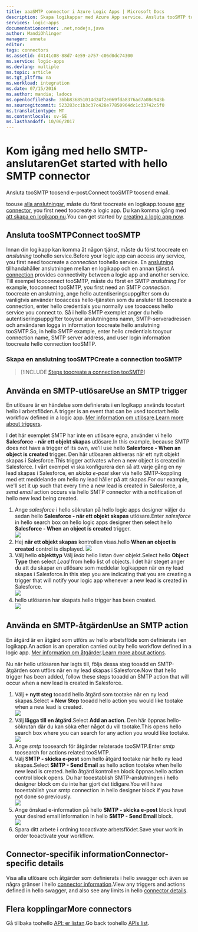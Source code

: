```yaml
---
title: aaaSMTP connector i Azure Logic Apps | Microsoft Docs
description: Skapa logikappar med Azure App service. Ansluta tooSMTP toosend e-post.
services: logic-apps
documentationcenter: .net,nodejs,java
author: MandiOhlinger
manager: anneta
editor: 
tags: connectors
ms.assetid: d4141c08-88d7-4e59-a757-c06d0dc74300
ms.service: logic-apps
ms.devlang: multiple
ms.topic: article
ms.tgt_pltfrm: na
ms.workload: integration
ms.date: 07/15/2016
ms.author: mandia; ladocs
ms.openlocfilehash: 36bb836851014d24f2e069fda8376ad7a08c943b
ms.sourcegitcommit: 523283cc1b3c37c428e77850964dc1c33742c5f0
ms.translationtype: MT
ms.contentlocale: sv-SE
ms.lasthandoff: 10/06/2017
---
```

# <a name="get-started-with-hello-smtp-connector"></a><span data-ttu-id="55e1e-104">Kom igång med hello SMTP-anslutaren</span><span class="sxs-lookup"><span data-stu-id="55e1e-104">Get started with hello SMTP connector</span></span>
<span data-ttu-id="55e1e-105">Ansluta tooSMTP toosend e-post.</span><span class="sxs-lookup"><span data-stu-id="55e1e-105">Connect tooSMTP toosend email.</span></span>

<span data-ttu-id="55e1e-106">toouse [alla anslutningar](apis-list.md), måste du först toocreate en logikapp.</span><span class="sxs-lookup"><span data-stu-id="55e1e-106">toouse [any connector](apis-list.md), you first need toocreate a logic app.</span></span> <span data-ttu-id="55e1e-107">Du kan komma igång med [att skapa en logikapp nu](../logic-apps/logic-apps-create-a-logic-app.md).</span><span class="sxs-lookup"><span data-stu-id="55e1e-107">You can get started by [creating a logic app now](../logic-apps/logic-apps-create-a-logic-app.md).</span></span>

## <a name="connect-toosmtp"></a><span data-ttu-id="55e1e-108">Ansluta tooSMTP</span><span class="sxs-lookup"><span data-stu-id="55e1e-108">Connect tooSMTP</span></span>
<span data-ttu-id="55e1e-109">Innan din logikapp kan komma åt någon tjänst, måste du först toocreate en *anslutning* toohello service.</span><span class="sxs-lookup"><span data-stu-id="55e1e-109">Before your logic app can access any service, you first need toocreate a *connection* toohello service.</span></span> <span data-ttu-id="55e1e-110">En [anslutning](connectors-overview.md) tillhandahåller anslutningen mellan en logikapp och en annan tjänst.</span><span class="sxs-lookup"><span data-stu-id="55e1e-110">A [connection](connectors-overview.md) provides connectivity between a logic app and another service.</span></span> <span data-ttu-id="55e1e-111">Till exempel tooconnect tooSMTP, måste du först en SMTP *anslutning*.</span><span class="sxs-lookup"><span data-stu-id="55e1e-111">For example, tooconnect tooSMTP, you first need an SMTP *connection*.</span></span> <span data-ttu-id="55e1e-112">toocreate en anslutning, ange hello autentiseringsuppgifter som du vanligtvis använder tooaccess hello-tjänsten som du ansluter till.</span><span class="sxs-lookup"><span data-stu-id="55e1e-112">toocreate a connection, enter hello credentials you normally use tooaccess hello service you connect to.</span></span> <span data-ttu-id="55e1e-113">Så i hello SMTP exemplet anger du hello autentiseringsuppgifter tooyour anslutningens namn, SMTP-serveradressen och användaren logga in information toocreate hello anslutning tooSMTP.</span><span class="sxs-lookup"><span data-stu-id="55e1e-113">So, in hello SMTP example, enter hello credentials tooyour connection name, SMTP server address, and user login information toocreate hello connection tooSMTP.</span></span>  

### <a name="create-a-connection-toosmtp"></a><span data-ttu-id="55e1e-114">Skapa en anslutning tooSMTP</span><span class="sxs-lookup"><span data-stu-id="55e1e-114">Create a connection tooSMTP</span></span>
> [!INCLUDE [Steps toocreate a connection tooSMTP](../../includes/connectors-create-api-smtp.md)]
> 
> 

## <a name="use-an-smtp-trigger"></a><span data-ttu-id="55e1e-115">Använda en SMTP-utlösare</span><span class="sxs-lookup"><span data-stu-id="55e1e-115">Use an SMTP trigger</span></span>
<span data-ttu-id="55e1e-116">En utlösare är en händelse som definierats i en logikapp används toostart hello i arbetsflöden.</span><span class="sxs-lookup"><span data-stu-id="55e1e-116">A trigger is an event that can be used toostart hello workflow defined in a logic app.</span></span> <span data-ttu-id="55e1e-117">[Mer information om utlösare](../logic-apps/logic-apps-what-are-logic-apps.md#logic-app-concepts).</span><span class="sxs-lookup"><span data-stu-id="55e1e-117">[Learn more about triggers](../logic-apps/logic-apps-what-are-logic-apps.md#logic-app-concepts).</span></span>

<span data-ttu-id="55e1e-118">I det här exemplet SMTP har inte en utlösare egna, använder vi hello **Salesforce - när ett objekt skapas** utlösare.</span><span class="sxs-lookup"><span data-stu-id="55e1e-118">In this example, because SMTP does not have a trigger of its own, we'll use hello **Salesforce - When an object is created** trigger.</span></span> <span data-ttu-id="55e1e-119">Den här utlösaren aktiveras när ett nytt objekt skapas i Salesforce.</span><span class="sxs-lookup"><span data-stu-id="55e1e-119">This trigger activates when a new object is created in Salesforce.</span></span> <span data-ttu-id="55e1e-120">I vårt exempel vi ska konfigurera den så att varje gång en ny lead skapas i Salesforce, en *skicka e-post* sker via hello SMTP-koppling med ett meddelande om hello ny lead håller på att skapas.</span><span class="sxs-lookup"><span data-stu-id="55e1e-120">For our example, we'll set it up such that every time a new lead is created in Salesforce, a *send email* action occurs via hello SMTP connector with a notification of hello new lead being created.</span></span>

1. <span data-ttu-id="55e1e-121">Ange *salesforce* i hello sökrutan på hello logic apps designer väljer du sedan hello **Salesforce - när ett objekt skapas** utlösare.</span><span class="sxs-lookup"><span data-stu-id="55e1e-121">Enter *salesforce* in hello search box on hello logic apps designer then select hello **Salesforce - When an object is created** trigger.</span></span>  
   ![](../../includes/media/connectors-create-api-salesforce/trigger-1.png)  
2. <span data-ttu-id="55e1e-122">Hej **när ett objekt skapas** kontrollen visas.</span><span class="sxs-lookup"><span data-stu-id="55e1e-122">hello **When an object is created** control is displayed.</span></span>
   ![](../../includes/media/connectors-create-api-salesforce/trigger-2.png)  
3. <span data-ttu-id="55e1e-123">Välj hello **objekttyp** Välj *leda* hello listan över objekt.</span><span class="sxs-lookup"><span data-stu-id="55e1e-123">Select hello **Object Type** then select *Lead* from hello list of objects.</span></span> <span data-ttu-id="55e1e-124">I det här steget anger du att du skapar en utlösare som meddelar logikappen när en ny lead skapas i Salesforce.</span><span class="sxs-lookup"><span data-stu-id="55e1e-124">In this step you are indicating that you are creating a trigger that will notify your logic app whenever a new lead is created in Salesforce.</span></span>  
   ![](../../includes/media/connectors-create-api-salesforce/trigger3.png)  
4. <span data-ttu-id="55e1e-125">hello utlösaren har skapats.</span><span class="sxs-lookup"><span data-stu-id="55e1e-125">hello trigger has been created.</span></span>  
   ![](../../includes/media/connectors-create-api-salesforce/trigger-4.png)  

## <a name="use-an-smtp-action"></a><span data-ttu-id="55e1e-126">Använda en SMTP-åtgärden</span><span class="sxs-lookup"><span data-stu-id="55e1e-126">Use an SMTP action</span></span>
<span data-ttu-id="55e1e-127">En åtgärd är en åtgärd som utförs av hello arbetsflöde som definierats i en logikapp.</span><span class="sxs-lookup"><span data-stu-id="55e1e-127">An action is an operation carried out by hello workflow defined in a logic app.</span></span> <span data-ttu-id="55e1e-128">[Mer information om åtgärder](../logic-apps/logic-apps-what-are-logic-apps.md#logic-app-concepts).</span><span class="sxs-lookup"><span data-stu-id="55e1e-128">[Learn more about actions](../logic-apps/logic-apps-what-are-logic-apps.md#logic-app-concepts).</span></span>

<span data-ttu-id="55e1e-129">Nu när hello utlösaren har lagts till, följa dessa steg tooadd en SMTP-åtgärden som utförs när en ny lead skapas i Salesforce.</span><span class="sxs-lookup"><span data-stu-id="55e1e-129">Now that hello trigger has been added, follow these steps tooadd an SMTP action that will occur when a new lead is created in Salesforce.</span></span>

1. <span data-ttu-id="55e1e-130">Välj **+ nytt steg** tooadd hello åtgärd som tootake när en ny lead skapas.</span><span class="sxs-lookup"><span data-stu-id="55e1e-130">Select **+ New Step** tooadd hello action you would like tootake when a new lead is created.</span></span>  
   ![](../../includes/media/connectors-create-api-salesforce/trigger4.png)  
2. <span data-ttu-id="55e1e-131">Välj **lägga till en åtgärd**.</span><span class="sxs-lookup"><span data-stu-id="55e1e-131">Select **Add an action**.</span></span> <span data-ttu-id="55e1e-132">Den här öppnas hello-sökrutan där du kan söka efter något du vill tootake.</span><span class="sxs-lookup"><span data-stu-id="55e1e-132">This opens hello search box where you can search for any action you would like tootake.</span></span>  
   ![](../../includes/media/connectors-create-api-smtp/using-smtp-action-2.png)  
3. <span data-ttu-id="55e1e-133">Ange *smtp* toosearch för åtgärder relaterade tooSMTP.</span><span class="sxs-lookup"><span data-stu-id="55e1e-133">Enter *smtp* toosearch for actions related tooSMTP.</span></span>  
4. <span data-ttu-id="55e1e-134">Välj **SMTP - skicka e-post** som hello åtgärd tootake när hello ny lead skapas.</span><span class="sxs-lookup"><span data-stu-id="55e1e-134">Select **SMTP - Send Email** as hello action tootake when hello new lead is created.</span></span> <span data-ttu-id="55e1e-135">hello åtgärd kontrollen block öppnas.</span><span class="sxs-lookup"><span data-stu-id="55e1e-135">hello action control block opens.</span></span> <span data-ttu-id="55e1e-136">Du har tooestablish SMTP-anslutningen i hello designer block om du inte har gjort det tidigare.</span><span class="sxs-lookup"><span data-stu-id="55e1e-136">You will have tooestablish your smtp connection in hello designer block if you have not done so previously.</span></span>  
   ![](../../includes/media/connectors-create-api-smtp/smtp-2.png)    
5. <span data-ttu-id="55e1e-137">Ange önskad e-information på hello **SMTP - skicka e-post** block.</span><span class="sxs-lookup"><span data-stu-id="55e1e-137">Input your desired email information in hello **SMTP - Send Email** block.</span></span>  
   ![](../../includes/media/connectors-create-api-smtp/using-smtp-action-4.PNG)  
6. <span data-ttu-id="55e1e-138">Spara ditt arbete i ordning tooactivate arbetsflödet.</span><span class="sxs-lookup"><span data-stu-id="55e1e-138">Save your work in order tooactivate your workflow.</span></span>  

## <a name="connector-specific-details"></a><span data-ttu-id="55e1e-139">Connector-specifik information</span><span class="sxs-lookup"><span data-stu-id="55e1e-139">Connector-specific details</span></span>

<span data-ttu-id="55e1e-140">Visa alla utlösare och åtgärder som definierats i hello swagger och även se några gränser i hello [connector information](/connectors/smtpconnector/).</span><span class="sxs-lookup"><span data-stu-id="55e1e-140">View any triggers and actions defined in hello swagger, and also see any limits in hello [connector details](/connectors/smtpconnector/).</span></span>

## <a name="more-connectors"></a><span data-ttu-id="55e1e-141">Flera kopplingar</span><span class="sxs-lookup"><span data-stu-id="55e1e-141">More connectors</span></span>
<span data-ttu-id="55e1e-142">Gå tillbaka toohello [API: er listan](apis-list.md).</span><span class="sxs-lookup"><span data-stu-id="55e1e-142">Go back toohello [APIs list](apis-list.md).</span></span>
